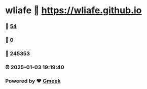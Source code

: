 # wliafe :link: https://wliafe.github.io 
### :page_facing_up: [54](https://wliafe.github.io/tag.html) 
### :speech_balloon: 0 
### :hibiscus: 245353 
### :alarm_clock: 2025-01-03 19:19:40 
### Powered by :heart: [Gmeek](https://github.com/Meekdai/Gmeek)

